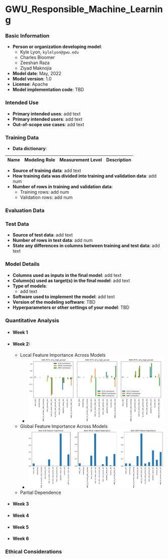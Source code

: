 # GWU_Responsible_Machine_Learning

### Basic Information

* **Person or organization developing model**:
  * Kyle Lyon, `kylelyon@gwu.edu`
  * Charles Bloomer
  * Zeeshan Raza
  * Ziyad Maknojia
* **Model date**: May, 2022
* **Model version**: 1.0
* **License**: Apache
* **Model implementation code**: TBD

### Intended Use
* **Primary intended uses**: add text
* **Primary intended users**: add text
* **Out-of-scope use cases**: add text

### Training Data


* **Data dictionary**:

| Name | Modeling Role | Measurement Level| Description|
| ---- | ------------- | ---------------- | ---------- |

* **Source of training data**: add text
* **How training data was divided into training and validation data**: add num
* **Number of rows in training and validation data**: 
  * Training rows: add num
  * Validation rows: add num

### Evaluation Data

### Test Data
* **Source of test data**: add text
* **Number of rows in test data**: add num
* **State any differences in columns between training and test data**: add text

### Model Details
* **Columns used as inputs in the final model**: add text
* **Column(s) used as target(s) in the final model**: add text
* **Type of models**: 
  * add text 
* **Software used to implement the model**: add text
* **Version of the modeling software**: TBD
* **Hyperparameters or other settings of your model**: TBD

### Quantitative Analysis
  * #### Week 1
  * #### Week 2:
      * Local Feature Importance Across Models
         * ![Local Feature Importance](assignments/a02/a02_feature_importance.png)
      * Global Feature Importance Across Models
         * ![Global Feature Importance](assignments/a02/a02_fi.png)
      * Partial Dependence
  * #### Week 3
  * #### Week 4
  * #### Week 5
  * #### Week 6

### Ethical Considerations
